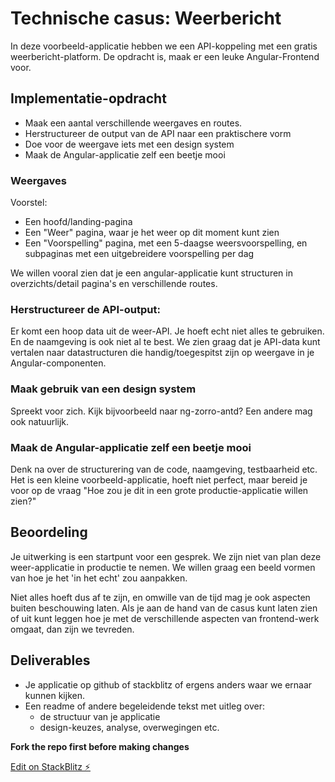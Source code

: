 # Technische casus: Weerbericht

In deze voorbeeld-applicatie hebben we een API-koppeling met een gratis weerbericht-platform. De opdracht is, maak er een leuke Angular-Frontend voor.

## Implementatie-opdracht

- Maak een aantal verschillende weergaves en routes.
- Herstructureer de output van de API naar een praktischere vorm
- Doe voor de weergave iets met een design system
- Maak de Angular-applicatie zelf een beetje mooi

### Weergaves

Voorstel:

- Een hoofd/landing-pagina
- Een "Weer" pagina, waar je het weer op dit moment kunt zien
- Een "Voorspelling" pagina, met een 5-daagse weersvoorspelling, en subpaginas met een uitgebreidere voorspelling per dag

We willen vooral zien dat je een angular-applicatie kunt structuren in overzichts/detail pagina's en verschillende routes.

### Herstructureer de API-output:

Er komt een hoop data uit de weer-API. Je hoeft echt niet alles te gebruiken. En de naamgeving is ook niet al te best. We zien graag dat je API-data kunt vertalen naar datastructuren die handig/toegespitst zijn op weergave in je Angular-componenten.

### Maak gebruik van een design system

Spreekt voor zich. Kijk bijvoorbeeld naar ng-zorro-antd? Een andere mag ook natuurlijk.

### Maak de Angular-applicatie zelf een beetje mooi

Denk na over de structurering van de code, naamgeving, testbaarheid etc. Het is een kleine voorbeeld-applicatie, hoeft niet perfect, maar bereid je voor op de vraag "Hoe zou je dit in een grote productie-applicatie willen zien?"

## Beoordeling

Je uitwerking is een startpunt voor een gesprek. We zijn niet van plan deze weer-applicatie in productie te nemen. We willen graag een beeld vormen van hoe je het 'in het echt' zou aanpakken.

Niet alles hoeft dus af te zijn, en omwille van de tijd mag je ook aspecten buiten beschouwing laten. Als je aan de hand van de casus kunt laten zien of uit kunt leggen hoe je met de verschillende aspecten van frontend-werk omgaat, dan zijn we tevreden.

## Deliverables

- Je applicatie op github of stackblitz of ergens anders waar we ernaar kunnen kijken.
- Een readme of andere begeleidende tekst met uitleg over:
  - de structuur van je applicatie
  - design-keuzes, analyse, overwegingen etc.

**Fork the repo first before making changes**

[Edit on StackBlitz ⚡️](https://stackblitz.com/edit/angular-ivy-cp4fwd)
